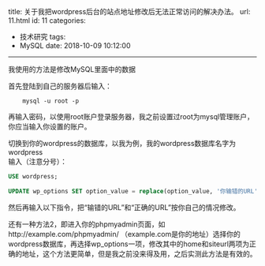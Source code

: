 title: 关于我把wordpress后台的站点地址修改后无法正常访问的解决办法。
url: 11.html
id: 11
categories:
  - 技术研究
tags:
  - MySQL
date: 2018-10-09 10:12:00
---
我使用的方法是修改MySQL里面中的数据

首先登陆到自己的服务器后输入：

```shell
    mysql -u root -p
```

再输入密码，以使用root账户登录服务器，我之前设置过root为mysql管理账户，你应当输入你设置的账户。  

切换到你的wordpress的数据库，以我为例，我的wordpress数据库名字为wordpress  
输入（注意分号）：

```SQL
USE wordpress;
    
UPDATE wp_options SET option_value = replace(option_value, '你输错的URL','正确的URL') WHERE option_name = 'home' OR option_name = 'siteurl';
```
然后再输入以下指令，把“输错的URL”和“正确的URL”按你自己的情况修改。

还有一种方法2，即进入你的phpmyadmin页面，如http://example.com/phpmyadmin/ （example.com是你的地址）选择你的wordpress数据库，再选择wp_options一项，修改其中的home和siteurl两项为正确的地址，这个方法更简单，但是我之前没来得及用，之后实测此方法是有效的。